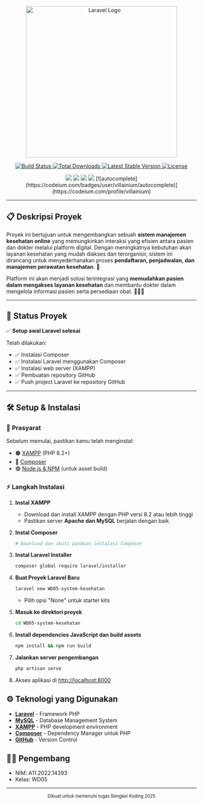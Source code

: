 <p align="center">
  <a href="https://laravel.com" target="_blank">
    <img src="https://raw.githubusercontent.com/laravel/art/master/logo-lockup/5%20SVG/2%20CMYK/1%20Full%20Color/laravel-logolockup-cmyk-red.svg" width="400" alt="Laravel Logo">
  </a>
</p>

<p align="center">
  <a href="https://github.com/laravel/framework/actions">
    <img src="https://github.com/laravel/framework/workflows/tests/badge.svg" alt="Build Status">
  </a>
  <a href="https://packagist.org/packages/laravel/framework">
    <img src="https://img.shields.io/packagist/dt/laravel/framework" alt="Total Downloads">
  </a>
  <a href="https://packagist.org/packages/laravel/framework">
    <img src="https://img.shields.io/packagist/v/laravel/framework" alt="Latest Stable Version">
  </a>
  <a href="https://packagist.org/packages/laravel/framework">
    <img src="https://img.shields.io/packagist/l/laravel/framework" alt="License">
  </a>
</p>

<p align="center">
  <img src="https://img.shields.io/badge/Laravel-12.x-FF2D20?style=for-the-badge&logo=laravel&logoColor=white">
  <img src="https://img.shields.io/badge/PHP-8.2+-777BB4?style=for-the-badge&logo=php&logoColor=white">
  <img src="https://img.shields.io/badge/XAMPP-Apache-FB7A24?style=for-the-badge&logo=xampp&logoColor=white">
  <img src="https://img.shields.io/badge/License-MIT-green?style=for-the-badge">
[![autocomplete](https://codeium.com/badges/user/villainium/autocomplete)](https://codeium.com/profile/villainium)
</p>

---

## 📋 Deskripsi Proyek

Proyek ini bertujuan untuk mengembangkan sebuah **sistem manajemen kesehatan online** yang memungkinkan interaksi yang efisien antara pasien dan dokter melalui platform digital. Dengan meningkatnya kebutuhan akan layanan kesehatan yang mudah diakses dan terorganisir, sistem ini dirancang untuk menyederhanakan proses **pendaftaran, penjadwalan, dan manajemen perawatan kesehatan**. 🏥

Platform ini akan menjadi solusi terintegrasi yang **memudahkan pasien dalam mengakses layanan kesehatan** dan membantu dokter dalam mengelola informasi pasien serta persediaan obat. 💊👨‍⚕️

---

## 🚀 Status Proyek

✅ **Setup awal Laravel selesai**  

Telah dilakukan:
- ✅ Instalasi Composer
- ✅ Instalasi Laravel menggunakan Composer
- ✅ Instalasi web server (XAMPP)
- ✅ Pembuatan repository GitHub
- ✅ Push project Laravel ke repository GitHub

---

## 🛠️ Setup & Instalasi

### 📌 **Prasyarat**
Sebelum memulai, pastikan kamu telah menginstal:
- 🟠 [XAMPP](https://www.apachefriends.org/download.html) (PHP 8.2+)
- 🔵 [Composer](https://getcomposer.org/download/)
- 🟢 [Node.js & NPM](https://nodejs.org/en/download/) (untuk asset build)

### ⚡ **Langkah Instalasi**
1. **Instal XAMPP**
   - Download dan install XAMPP dengan PHP versi 8.2 atau lebih tinggi
   - Pastikan server **Apache dan MySQL** berjalan dengan baik

2. **Instal Composer**
   ```bash
   # Download dan ikuti panduan instalasi Composer

   ```

3. **Instal Laravel Installer**
   ```bash
   composer global require laravel/installer
   ```

4. **Buat Proyek Laravel Baru**
   ```bash
   laravel new WD05-system-kesehatan
   ```
   - Pilih opsi "None" untuk starter kits

5. **Masuk ke direktori proyek**
   ```bash
   cd WD05-system-kesehatan
   ```

6. **Install dependencies JavaScript dan build assets**
   ```bash
   npm install && npm run build
   ```

7. **Jalankan server pengembangan**
   ```bash
   php artisan serve
   ```

8. Akses aplikasi di [http://localhost:8000](http://localhost:8000)

## ⚙️ Teknologi yang Digunakan

- **[Laravel](https://laravel.com/)** - Framework PHP
- **[MySQL](https://www.mysql.com/)** - Database Management System
- **[XAMPP](https://www.apachefriends.org/index.html)** - PHP development environment
- **[Composer](https://getcomposer.org/)** - Dependency Manager untuk PHP
- **[GitHub](https://github.com/)** - Version Control

## 👨‍💻 Pengembang

- NIM: A11.2022.14393
- Kelas: WD05

---

<p align="center">
  <sub>Dibuat untuk memenuhi tugas Bengkel Koding 2025</sub>
</p>
